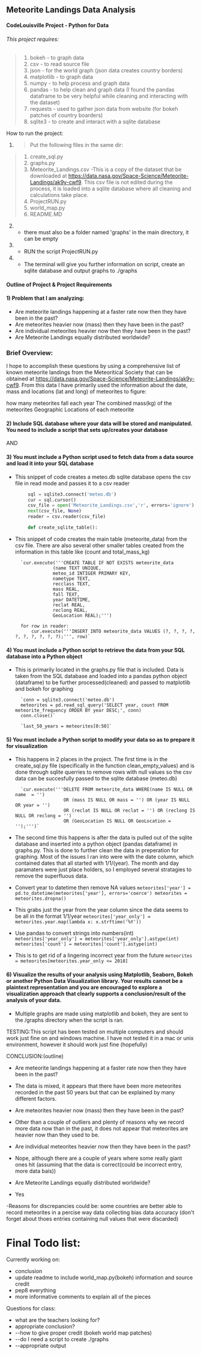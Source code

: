 ## Meteorite Landings Data Analysis
#### CodeLouisville Project - Python for Data

###### This project requires:

> 1) bokeh - to graph data
> 2) csv - to read source file
> 3) json - for the world graph (json data creates country borders)
> 4) matplotlib - to graph data
> 5) numpy - to help process and graph data
> 6) pandas - to help clean and graph data (I found the pandas dataframe to be very helpful while cleaning and interacting with the dataset)
> 7) requests - used to gather json data from website (for bokeh patches of country boarders)
> 8) sqlite3 - to create and interact with a sqlite database

How to run the project: 

1) > Put the following files in the same dir:
> 1) create_sql.py
> 2) graphs.py
> 3) Meteorite_Landings.csv -This is a copy of the dataset that be downloaded at https://data.nasa.gov/Space-Science/Meteorite-Landings/ak9y-cwf9.
> This csv file is not edited during the process, it is loaded into a sqlite database where all cleaning and calculations take place.
> 4) ProjectRUN.py
> 5) world_map.py
> 6) README.MD

2) * there must also be a folder named 'graphs' in the main directory, it can be empty

3) * RUN the script ProjectRUN.py

4) * The terminal will give you further information on script, create an sqlite database and output graphs to ./graphs


#### Outline of Project & Project Requirements

#### 1)  Problem that I am analyzing: 
    
* Are meteorite landings happening at a faster rate now then they have been in the past?
* Are meteorites heavier now (mass) then they have been in the past? 
* Are individual meteorites heavier now then they have been in the past?
* Are Meteorite Landings equally distributed worldwide?

### Brief Overview:
    
I hope to accomplish these questions by using a comprehensive list of known meteorite landings from the Meteoritical Society
that can be obtained at https://data.nasa.gov/Space-Science/Meteorite-Landings/ak9y-cwf9.
From this data I have primarily used the information about the date, mass and locations (lat and long) of meteorites to figure:
    
how many meteorites fall each year
The combined mass(kg) of the meteorites
Geographic Locations of each meteorite


#### 2)  Include SQL database where your data will be stored and manipulated.  You need to include a script that sets up/creates your database
AND
#### 3)  You must include a Python script used to fetch data from a data source and load it into your SQL database

* This snippet of code creates a meteo.db sqlite database opens the csv file in read mode and passes it to a csv reader
```python
        sql = sqlite3.connect('meteo.db')
        cur = sql.cursor()
        csv_file = open('Meteorite_Landings.csv','r', errors='ignore')
        next(csv_file, None)
        reader = csv.reader(csv_file)

        def create_sqlite_table():
```

* This snippet of code creates the main table (meteorite_data) from the csv file.  There are also several other smaller tables created from the information in this table like (count and total_mass_kg)

        `cur.execute('''CREATE TABLE IF NOT EXISTS meteorite_data
                    (name TEXT UNIQUE, 
                    meteo_id INTIGER PRIMARY KEY,
                    nametype TEXT, 
                    recclass TEXT,
                    mass REAL, 
                    fall TEXT, 
                    year DATETIME, 
                    reclat REAL,
                    reclong REAL, 
                    GeoLocation REAL);''')

        for row in reader:
            cur.execute('''INSERT INTO meteorite_data VALUES (?, ?, ?, ?, ?, ?, ?, ?, ?, ?);''', row)`


#### 4)  You must include a Python script to retrieve the data from your SQL database into a Python object

* This is primarily located in the graphs.py file that is included.  Data is taken from the SQL database and loaded into a pandas python object (dataframe) to be further processed(cleaned) and passed to matplotlib and bokeh for graphing

        `conn = sqlite3.connect('meteo.db')
        meteorites = pd.read_sql_query('SELECT year, count FROM meteorite_frequency ORDER BY year DESC;', conn)
        conn.close()`

        `last_50_years = meteorites[0:50]`


#### 5)  You must include a Python script to modify your data so as to prepare it for visualization

* This happens in 2 places in the project.  The first time is in the create_sql.py file (specifically in the function clean_empty_values) and is done through sqlite querries to remove rows with null values so the csv data can be succesfully passed to the sqlite database (meteo.db)

        `cur.execute('''DELETE FROM meteorite_data WHERE(name IS NULL OR name  = '') 
                        OR (mass IS NULL OR mass = '') OR (year IS NULL OR year = '') 
                        OR (reclat IS NULL OR reclat = '') OR (reclong IS NULL OR reclong = '') 
                        OR (GeoLocation IS NULL OR GeoLocation = '');''')`



* The second time this happens is after the data is pulled out of the sqlite database and inserted into a python object (pandas dataframe) in graphs.py.  This is done to further clean the data in preperation for graphing.  Most of the issues I ran into were with the date column, which contained dates that all started with 1/1/(year).  The month and day paramaters were just place holders, so I employed several stratagies to remove the superfluous data.
            
* Convert year to datetime then remove NA values
        `meteorites['year'] = pd.to_datetime(meteorites['year'], errors='coerce')
        meteorites = meteorites.dropna()`

* This grabs just the year from the year column since the data seems to be all in the format 1/1/year
        `meteorites['year_only'] = meteorites.year.map(lambda x: x.strftime('%Y'))`

* Use pandas to convert strings into numbers(int)
        `meteorites['year_only'] = meteorites['year_only'].astype(int)
        meteorites['count'] = meteorites['count'].astype(int)`

* This is to get rid of a lingering incorrect year from the future
        `meteorites = meteorites[meteorites.year_only <= 2018]`


#### 6)  Visualize the results of your analysis using Matplotlib, Seaborn, Bokeh or another Python Data Visualization library. Your results cannot be a plaintext representation and you are encouraged to explore a visualization approach that clearly supports a conclusion/result of the analysis of your data.

* Multiple graphs are made using matplotlib and bokeh, they are sent to the /graphs directory when the script is ran.


TESTING:This script has been tested on multiple computers and should work just fine on and windows machine.  I have not tested it in a mac or unix environment, however it should work just fine (hopefully)


CONCLUSION:(outline)
 
* Are meteorite landings happening at a faster rate now then they have been in the past?
 - The data is mixed, it appears that there have been more meteorites recorded in the past 50 years but that can be explained by many different factors.
 
 
* Are meteorites heavier now (mass) then they have been in the past?
- Other than a couple of outliers and plenty of reasons why we record more data now than in the past, it does not appear that meteorites are heavier now than they used to be.


* Are individual meteorites heavier now then they have been in the past?
- Nope, although there are a couple of years where some really giant ones hit (assuming that the data is correct(could be incorrect entry, more data bais))


* Are Meteorite Landings equally distributed worldwide?
- Yes


-Reasons for discrepancies could be:
    some countries are better able to record meteorites in a percise way
    data collecting bias
    data accuracy (don't forget about thoes entries containing null values that were discarded)
    





# Final Todo list:

Currently working on:
* conclusion
* update readme to include world_map.py(bokeh) information and source credit
* pep8 everything
* more informative comments to explain all of the pieces
        
Questions for class:
* what are the teachers looking for?
* appropriate conclusion?
* --how to give proper credit (bokeh world map patches)
* --do I need a script to create ./graphs
* --appropriate output